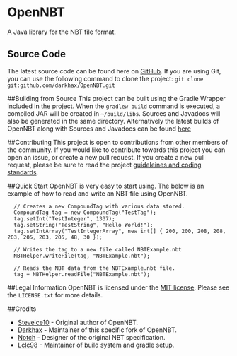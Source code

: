 # OpenNBT
A Java library for the NBT file format. 

## Source Code
The latest source code can be found here on [GitHub](https://github.com/darkhax/OpenNBT). If you are using Git, you can use the following command to clone the project: `git clone git:github.com/darkhax/OpenNBT.git`

##Building from Source
This project can be built using the Gradle Wrapper included in the project. When the `gradlew build` command is executed, a compiled JAR will be created in `~/build/libs`. Sources and Javadocs will also be generated in the same directory. Alternatively the latest builds of OpenNBT along with Sources and Javadocs can be found [here](http://maven.rubbix.net/net/darkhax/opennbt/OpenNBT)

##Contributing
This project is open to contributions from other members of the community. If you would like to contribute towards this project you can open an issue, or create a new pull request. If you create a new pull request, please be sure to read the project [guideleines and coding standards](https://github.com/darkhax/OpenNBT/blob/master/CONTRIBUTING.md).

##Quick Start
OpenNBT is very easy to start using. The below is an example of how to read and write an NBT file using OpenNBT.
```
  // Creates a new CompoundTag with various data stored.
  CompoundTag tag = new CompoundTag("TestTag");
  tag.setInt("TestInteger", 1337);
  tag.setString("TestString", "Hello World!");
  tag.setIntArray("TestIntegerArray", new int[] { 200, 200, 208, 208, 203, 205, 203, 205, 48, 30 });
  
  // Writes the tag to a new file called NBTExample.nbt
  NBTHelper.writeFile(tag, "NBTExample.nbt");
  
  // Reads the NBT data from the NBTExample.nbt file.
  tag = NBTHelper.readFile("NBTExample.nbt");
```

##Legal Information
OpenNBT is licensed under the [MIT license](https://opensource.org/licenses/mit-license.html). Please see the `LICENSE.txt` for more details. 

##Credits
* [Steveice10](https://github.com/Steveice10) - Original author of OpenNBT.
* [Darkhax](https://github.com/darkhax) - Maintainer of this specific fork of OpenNBT.
* [Notch](http://notch.net) - Designer of the original NBT specification.
* [Lclc98](https://github.com/lclc98) - Maintainer of build system and gradle setup. 

